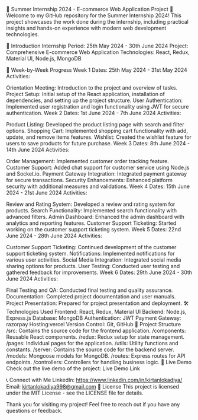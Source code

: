 🌟 Summer Internship 2024 - E-commerce Web Application Project 🌟
Welcome to my GitHub repository for the Summer Internship 2024! This project showcases the work done during the internship, including practical insights and hands-on experience with modern web development technologies.

🚀 Introduction
Internship Period: 25th May 2024 - 30th June 2024
Project: Comprehensive E-commerce Web Application
Technologies: React, Redux, Material UI, Node.js, MongoDB

📅 Week-by-Week Progress
Week 1
Dates: 25th May 2024 - 31st May 2024
Activities:

Orientation Meeting: Introduction to the project and overview of tasks.
Project Setup: Initial setup of the React application, installation of dependencies, and setting up the project structure.
User Authentication: Implemented user registration and login functionality using JWT for secure authentication.
Week 2
Dates: 1st June 2024 - 7th June 2024
Activities:

Product Listing: Developed the product listing page with search and filter options.
Shopping Cart: Implemented shopping cart functionality with add, update, and remove items features.
Wishlist: Created the wishlist feature for users to save products for future purchase.
Week 3
Dates: 8th June 2024 - 14th June 2024
Activities:

Order Management: Implemented customer order tracking feature.
Customer Support: Added chat support for customer service using Node.js and Socket.io.
Payment Gateway Integration: Integrated payment gateway for secure transactions.
Security Enhancements: Enhanced platform security with additional measures and validations.
Week 4
Dates: 15th June 2024 - 21st June 2024
Activities:

Review and Rating System: Developed a review and rating system for products.
Search Functionality: Implemented search functionality with advanced filters.
Admin Dashboard: Enhanced the admin dashboard with analytics and reporting features.
Customer Support Ticketing: Started working on the customer support ticketing system.
Week 5
Dates: 22nd June 2024 - 28th June 2024
Activities:

Customer Support Ticketing: Continued development of the customer support ticketing system.
Notifications: Implemented notifications for various user activities.
Social Media Integration: Integrated social media sharing options for products.
User Testing: Conducted user testing and gathered feedback for improvements.
Week 6
Dates: 29th June 2024 - 30th June 2024
Activities:

Final Testing and QA: Conducted final testing and quality assurance.
Documentation: Completed project documentation and user manuals.
Project Presentation: Prepared for project presentation and deployment.
🛠 Technologies Used
Frontend: React, Redux, Material UI
Backend: Node.js, Express.js
Database: MongoDB
Authentication: JWT
Payment Gateway: razorpay
Hosting:vercel
Version Control: Git, GitHub
📂 Project Structure
/src: Contains the source code for the frontend application.
/components: Reusable React components.
/redux: Redux setup for state management.
/pages: Individual pages for the application.
/utils: Utility functions and constants.
/server: Contains the source code for the backend server.
/models: Mongoose models for MongoDB.
/routes: Express routes for API endpoints.
/controllers: Controllers for handling business logic.
🔗 Live Demo
Check out the live demo of the project: Live Demo Link

📞 Connect with Me
LinkedIn: https://www.linkedin.com/in/kirtanlokadiya/
Email: kirtanlokadiya998@gmail.com
📝 License
This project is licensed under the MIT License - see the LICENSE file for details.

Thank you for visiting my project! Feel free to reach out if you have any questions or feedback.  
